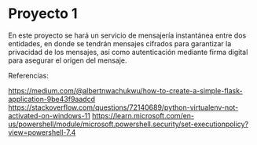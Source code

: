 # Proyecto 1

En este proyecto se hará un servicio de mensajería instantánea entre dos entidades, en donde se tendrán mensajes cifrados para garantizar la privacidad de los mensajes, así como autenticación mediante firma digital para asegurar el origen del mensaje.

Referencias:

https://medium.com/@albertnwachukwu/how-to-create-a-simple-flask-application-9be43f9aadcd
https://stackoverflow.com/questions/72140689/python-virtualenv-not-activated-on-windows-11
https://learn.microsoft.com/en-us/powershell/module/microsoft.powershell.security/set-executionpolicy?view=powershell-7.4
